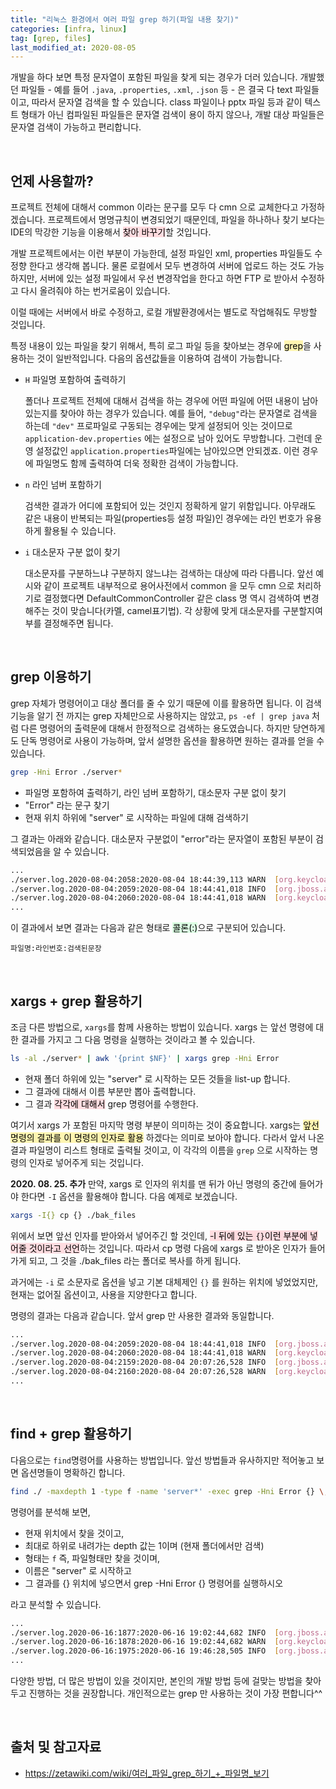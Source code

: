 ```yaml
---
title: "리눅스 환경에서 여러 파일 grep 하기(파일 내용 찾기)"
categories: [infra, linux]
tag: [grep, files]
last_modified_at: 2020-08-05
---
```

개발을 하다 보면 특정 문자열이 포함된 파일을 찾게 되는 경우가 더러 있습니다. 개발했던 파일들 - 예를 들어 `.java`, `.properties`, `.xml`, `.json` 등 - 은 결국 다 text 파일들이고, 따라서 문자열 검색을 할 수 있습니다. class 파일이나 pptx 파일 등과 같이 텍스트 형태가 아닌 컴파일된 파일들은 문자열 검색이 용이 하지 않으나, 개발 대상 파일들은 문자열 검색이 가능하고 편리합니다.

<br/>

## 언제 사용할까?

프로젝트 전체에 대해서 common 이라는 문구를 모두 다 cmn 으로 교체한다고 가정하겠습니다. 프로젝트에서 명명규칙이 변경되었기 때문인데, 파일을 하나하나 찾기 보다는 IDE의 막강한 기능을 이용해서 <mark style='background-color: #ffdce0'>찾아 바꾸기</mark>할 것입니다. 

개발 프로젝트에서는 이런 부분이 가능한데, 설정 파일인 xml, properties 파일들도 수정향 한다고 생각해 봅니다. 물론 로컬에서 모두 변경하여 서버에 업로드 하는 것도 가능하지만, 서버에 있는 설정 파일에서 우선 변경작업을 한다고 하면 FTP 로 받아서 수정하고 다시 올려줘야 하는 번거로움이 있습니다. 

이럴 때에는 서버에서 바로 수정하고, 로컬 개발환경에서는 별도로 작업해줘도 무방할 것입니다. 

특정 내용이 있는 파일을 찾기 위해서, 특히 로그 파일 등을 찾아보는 경우에 <mark style='background-color: #fff5b1'>grep</mark>을 사용하는 것이 일반적입니다. 다음의 옵션값들을 이용하여 검색이 가능합니다.

- `H` 파일명 포함하여 출력하기

  폴더나 프로젝트 전체에 대해서 검색을 하는 경우에 어떤 파일에 어떤 내용이 남아있는지를 찾아야 하는 경우가 있습니다. 예를 들어, `"debug"`라는 문자열로 검색을 하는데 `"dev"` 프로파일로 구동되는 경우에는 맞게 설정되어 잇는 것이므로 `application-dev.properties` 에는 설정으로 남아 있어도 무방합니다. 그런데 운영 설정값인 `application.properties`파일에는 남아있으면 안되겠죠. 이런 경우에 파일명도 함께 출력하여 더욱 정확한 검색이 가능합니다.

- `n` 라인 넘버 포함하기

  검색한 결과가 어디에 포함되어 있는 것인지 정확하게 알기 위함입니다. 아무래도 같은 내용이 반복되는 파일(properties등 설정 파일)인 경우에는 라인 번호가 유용하게 활용될 수 있습니다.

- `i` 대소문자 구분 없이 찾기

  대소문자를 구분하느냐 구분하지 않느냐는 검색하는 대상에 따라 다릅니다. 앞선 예시와 같이 프로젝트 내부적으로 용어사전에서 common 을 모두 cmn 으로 처리하기로 결정했다면 DefaultCommonController 같은 class 명 역시 검색하여 변경해주는 것이 맞습니다(카멜, camel표기법). 각 상황에 맞게 대소문자를 구분할지여부를 결정해주면 됩니다. 


<br/>

## grep 이용하기

grep 자체가 명령어이고 대상 폴더를 줄 수 있기 때문에 이를 활용하면 됩니다. 이 검색기능을 알기 전 까지는 grep 자체만으로 사용하지는 않았고, `ps -ef | grep java` 처럼 다른 명령어의 출력문에 대해서 한정적으로 검색하는 용도였습니다. 하지만 당연하게도 단독 명령어로 사용이 가능하며, 앞서 설명한 옵션을 활용하면 원하는 결과를 얻을 수 있습니다.

```sh
grep -Hni Error ./server*
```

- 파일명 포함하여 출력하기, 라인 넘버 포함하기, 대소문자 구분 없이 찾기
- "Error" 라는 문구 찾기
- 현재 위치 하위에 "server" 로 시작하는 파일에 대해 검색하기

그 결과는 아래와 같습니다. 대소문자 구분없이 "error"라는 문자열이 포함된 부분이 검색되었음을 알 수 있습니다. 

```sh
...
./server.log.2020-08-04:2058:2020-08-04 18:44:39,113 WARN  [org.keycloak.events] (default task-144) type=LOGIN_ERROR, realmId=DOTS, clientId=ontology_client, userId=null, ipAddress=10.14.21.222, error=user_not_found, auth_method=openid-connect, auth_type=code, redirect_uri=http://localhost:8080/, code_id=e0359358-c963-4536-b137-e3e159b196c4, authSessionParentId=e0359358-c963-4536-b137-e3e159b196c4, authSessionTabId=OHoZCuEYTXo
./server.log.2020-08-04:2059:2020-08-04 18:44:41,018 INFO  [org.jboss.aerogear.keycloak.metrics.MetricsEventListener] (default task-144) Received user event of type LOGIN_ERROR in realm DOTS
./server.log.2020-08-04:2060:2020-08-04 18:44:41,018 WARN  [org.keycloak.events] (default task-144) type=LOGIN_ERROR, realmId=DOTS, clientId=ontology_client, userId=null, ipAddress=10.14.21.222, error=user_not_found, auth_method=openid-connect, auth_type=code, redirect_uri=http://localhost:8080/, code_id=e0359358-c963-4536-b137-e3e159b196c4, authSessionParentId=e0359358-c963-4536-b137-e3e159b196c4, authSessionTabId=OHoZCuEYTXo
...
```

이 결과에서 보면 결과는 다음과 같은 형태로 <mark style='background-color: #dcffe4'>콜론(:)</mark>으로 구분되어 있습니다. 

```
파일명:라인번호:검색된문장
```

<br/>

## xargs + grep 활용하기

조금 다른 방법으로, `xargs`를 함께 사용하는 방법이 있습니다. xargs 는 앞선 명령에 대한 결과를 가지고 그 다음 명령을 실행하는 것이라고 볼 수 있습니다. 

```sh
ls -al ./server* | awk '{print $NF}' | xargs grep -Hni Error
```

- 현재 폴더 하위에 있는 "server" 로 시작하는 모든 것들을 list-up 합니다.
- 그 결과에 대해서 이름 부분만 뽑아 출력합니다. 
- 그 결과 <mark style='background-color: #ffdce0'>각각에 대해서</mark> grep 명령어를 수행한다.

여기서 xargs 가 포함된 마지막 명령 부분이 의미하는 것이 중요합니다. xargs는 <mark style='background-color: #fff5b1'>앞선 명령의 결과를 이 명령의 인자로 활용</mark> 하겠다는 의미로 보아야 합니다. 다라서 앞서 나온 결과 파일명이 리스트 형태로 출력될 것이고, 이 각각의 이름을 `grep` 으로 시작하는 명령의 인자로 넣어주게 되는 것입니다. 

**2020. 08. 25. 추가**
만약, xargs 로 인자의 위치를 맨 뒤가 아닌 명령의 중간에 들어가야 한다면 `-I` 옵션을 활용해야 합니다. 다음 예제로 보겠습니다. 

```sh
xargs -I{} cp {} ./bak_files
```

위에서 보면 앞선 인자를 받아와서 넣어주긴 할 것인데, <mark style='background-color: #ffdce0'>-I 뒤에 있는 `{}`이런 부분에 넣어줄 것이라고 선언</mark>하는 것입니다. 따라서 cp 명령 다음에 xargs 로 받아온 인자가 들어가게 되고, 그 것을 ./bak_files 라는 폴더로 복사를 하게 됩니다. 

과거에는 `-i` 로 소문자로 옵션을 넣고 기본 대체제인 `{}` 를 원하는 위치에 넣었었지만, 현재는 없어질 옵션이고, 사용을 지양한다고 합니다.

명령의 결과는 다음과 같습니다. 앞서 grep 만 사용한 결과와 동일합니다.

```sh
...
./server.log.2020-08-04:2059:2020-08-04 18:44:41,018 INFO  [org.jboss.aerogear.keycloak.metrics.MetricsEventListener] (default task-144) Received user event of type LOGIN_ERROR in realm DOTS
./server.log.2020-08-04:2060:2020-08-04 18:44:41,018 WARN  [org.keycloak.events] (default task-144) type=LOGIN_ERROR, realmId=DOTS, clientId=ontology_client, userId=null, ipAddress=10.14.21.222, error=user_not_found, auth_method=openid-connect, auth_type=code, redirect_uri=http://localhost:8080/, code_id=e0359358-c963-4536-b137-e3e159b196c4, authSessionParentId=e0359358-c963-4536-b137-e3e159b196c4, authSessionTabId=OHoZCuEYTXo
./server.log.2020-08-04:2159:2020-08-04 20:07:26,528 INFO  [org.jboss.aerogear.keycloak.metrics.MetricsEventListener] (default task-144) Received user event of type LOGIN_ERROR in realm DOTS
./server.log.2020-08-04:2160:2020-08-04 20:07:26,528 WARN  [org.keycloak.events] (default task-144) type=LOGIN_ERROR, realmId=DOTS, clientId=null, userId=null, ipAddress=10.14.21.222, error=invalid_request
...
```

<br/>

## find + grep 활용하기

다음으로는 `find`명령어를 사용하는 방법입니다. 앞선 방법들과 유사하지만 적어놓고 보면 옵션명들이 명확하긴 합니다. 

```sh
find ./ -maxdepth 1 -type f -name 'server*' -exec grep -Hni Error {} \;
```

명령어를 분석해 보면,
- 현재 위치에서 찾을 것이고,
- 최대로 하위로 내려가는 depth 값는 1이며 (현재 폴더에서만 검색)
- 형태는 `f` 즉, 파일형태만 찾을 것이며,
- 이름은 "server" 로 시작하고
- 그 결과를 {} 위치에 넣으면서 grep -Hni Error {} 명령어를 실행하시오

라고 분석할 수 있습니다.

```sh
...
./server.log.2020-06-16:1877:2020-06-16 19:02:44,682 INFO  [org.jboss.aerogear.keycloak.metrics.MetricsEventListener] (default task-2211) Received user event of type REFRESH_TOKEN_ERROR in realm DOTS
./server.log.2020-06-16:1878:2020-06-16 19:02:44,682 WARN  [org.keycloak.events] (default task-2211) type=REFRESH_TOKEN_ERROR, realmId=DOTS, clientId=dots_client, userId=null, ipAddress=10.14.11.103, error=invalid_token, grant_type=refresh_token, client_auth_method=client-secret
./server.log.2020-06-16:1975:2020-06-16 19:46:28,505 INFO  [org.jboss.aerogear.keycloak.metrics.MetricsEventListener] (default task-2203) Received user event of type REFRESH_TOKEN_ERROR in realm DOTS
...
```

다양한 방법, 더 많은 방법이 있을 것이지만, 본인의 개발 방법 등에 걸맞는 방법을 찾아두고 진행하는 것을 권장합니다. 개인적으로는 grep 만 사용하는 것이 가장 편합니다^^

<br/>

## 출처 및 참고자료

- <https://zetawiki.com/wiki/여러_파일_grep_하기_+_파일명_보기>